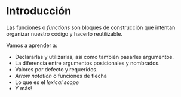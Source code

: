 # Introducción

Las funciones o _functions_ son bloques de construcción que intentan organizar nuestro código y hacerlo reutilizable.

Vamos a aprender a:

- Declararlas y utilizarlas, así como también pasarles argumentos.
- La diferencia entre argumentos posicionales y nombrados.
- Valores por defecto y requeridos.
- _Arrow notation_ o funciones de flecha
- Lo que es el _lexical scope_
- Y más!
